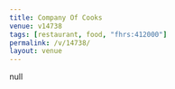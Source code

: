 ```yaml
---
title: Company Of Cooks
venue: v14738
tags: [restaurant, food, "fhrs:412000"]
permalink: /v/14738/
layout: venue
---
```

null